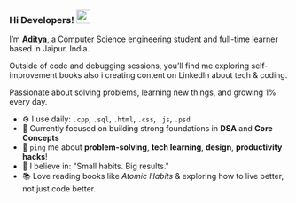 ### Hi Developers! <img src="https://emojis.slackmojis.com/emojis/images/1536351075/4594/blob-wave.gif" width="25"/>

I’m [**Aditya**](https://www.linkedin.com/in/adityaporwal14/), a Computer Science engineering student and full-time learner based in Jaipur, India.

Outside of code and debugging sessions, you’ll find me exploring self-improvement books also i creating content on LinkedIn about tech & coding.

Passionate about solving problems, learning new things, and growing 1% every day.<br>

- ⚙️ I use daily: `.cpp`, `.sql`, `.html`, `.css`, `.js`, `.psd`
- 🌱 Currently focused on building strong foundations in **DSA** and **Core Concepts**
- 💬 `ping` me about **problem-solving**, **tech learning**, **design**, **productivity hacks**!
- 🧠 I believe in: "Small habits. Big results."
- 📚 Love reading books like *Atomic Habits* & exploring how to live better, not just code better.
